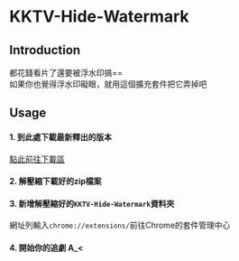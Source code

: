 # KKTV-Hide-Watermark 
## Introduction  
都花錢看片了還要被浮水印搞==  
如果你也覺得浮水印礙眼，就用這個擴充套件把它弄掉吧  
## Usage 
#### 1. 到此處下載最新釋出的版本  
<a href="https://github.com/omega87910/KKTV-Hide-Watermark/releases">點此前往下載區</a>
#### 2. 解壓縮下載好的zip檔案  
#### 3. 新增解壓縮好的``KKTV-Hide-Watermark``資料夾  
網址列輸入``chrome://extensions/``前往Chrome的套件管理中心  
#### 4. 開始你的追劇 A_<

